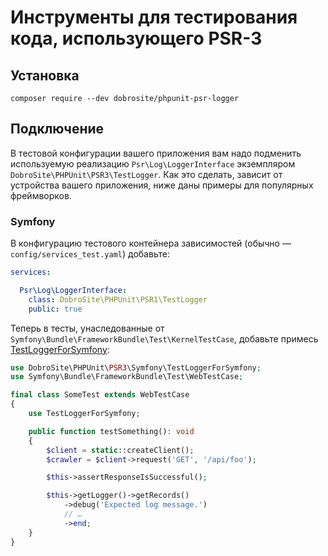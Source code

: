 # Инструменты для тестирования кода, использующего PSR-3

## Установка

    composer require --dev dobrosite/phpunit-psr-logger

## Подключение

В тестовой конфигурации вашего приложения вам надо подменить используемую реализацию
`Psr\Log\LoggerInterface` экземпляром `DobroSite\PHPUnit\PSR3\TestLogger`. Как это
сделать, зависит от устройства вашего приложения, ниже даны примеры для популярных фреймворков.

### Symfony

В конфигурацию тестового контейнера зависимостей (обычно — `config/services_test.yaml`) добавьте:

```yaml
services:

  Psr\Log\LoggerInterface:
    class: DobroSite\PHPUnit\PSR1\TestLogger
    public: true
```

Теперь в тесты, унаследованные от `Symfony\Bundle\FrameworkBundle\Test\KernelTestCase`, добавьте
примесь [TestLoggerForSymfony](src/Symfony/TestLoggerForSymfony.php):

```php
use DobroSite\PHPUnit\PSR3\Symfony\TestLoggerForSymfony;
use Symfony\Bundle\FrameworkBundle\Test\WebTestCase;

final class SomeTest extends WebTestCase
{
    use TestLoggerForSymfony;

    public function testSomething(): void
    {
        $client = static::createClient();
        $crawler = $client->request('GET', '/api/foo');

        $this->assertResponseIsSuccessful();

        $this->getLogger()->getRecords()
            ->debug('Expected log message.')
            // …
            ->end;
    }
}
```
